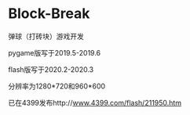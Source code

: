 # Block-Break

弹球（打砖块）游戏开发

pygame版写于2019.5-2019.6


flash版写于2020.2-2020.3

分辨率为1280\*720和960\*600

已在4399发布http://www.4399.com/flash/211950.htm
